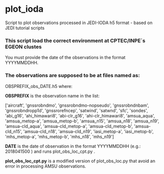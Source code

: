 # plot_ioda
Script to plot observations processed in JEDI-IODA h5 format - based on JEDI tutorial scripts

### This script load the correct environment at CPTEC/INPE´s EGEON clustes
You must provide the date of the observations in the format YYYYMMDDHH. 

### The observations are supposed to be at files named as:

OBSPREFIX_obs_DATE.h5 where:

**OBSPREFIX** is the observation name in the list:

['aircraft', 'gnssrobndmo', 'gnssrobndmo-nopseudo', 'gnssrobndnbam', 'gnssrobndropp1d', 'gnssrorefncep', 'satwind', 'satwnd', 'sfc', 'sondes', 'abi_g16', 'ahi_himawari8', 'abi-clr_g16', 'ahi-clr_himawari8', 'amsua_aqua', 'amsua_metop-a', 'amsua_metop-b', 'amsua_n15', 'amsua_n18', 'amsua_n19', 'amsua-cld_aqua', 'amsua-cld_metop-a', 'amsua-cld_metop-b', 'amsua-cld_n15', 'amsua-cld_n18', 'amsua-cld_n19', 'iasi_metop-a', 'iasi_metop-b', 'mhs_metop-a', 'mhs_metop-b', 'mhs_n18', 'mhs_n19']

**DATE** is the date of observation in the format YYYYMMDDHH (e.g.: 2018041500 ) 
and runs plot_obs_loc_cpt.py .

**plot_obs_loc_cpt.py** is a modified version of plot_obs_loc.py that avoid an error in processing AMSU observations.

